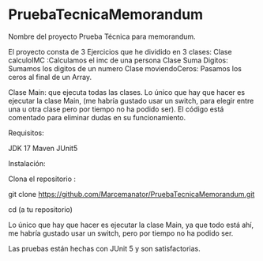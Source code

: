 # PruebaTecnicaMemorandum

Nombre del proyecto 
Prueba Técnica para memorandum.

El proyecto consta de 3 Ejercicios que he dividido en 3 clases:
Clase calculoIMC :Calculamos el imc de una persona 
Clase Suma Digitos: Sumamos los digitos de un numero
Clase moviendoCeros: Pasamos los ceros al final de un Array.

Clase Main: que ejecuta todas las clases.
Lo único que hay que hacer es ejecutar la clase Main, 
(me habría gustado usar un switch, para elegir entre una u otra clase pero por tiempo no ha podido ser).
El código está comentado para eliminar dudas en su funcionamiento.


Requisitos:

JDK 17
Maven
JUnit5

Instalación:

Clona el repositorio :

git clone https://github.com/Marcemanator/PruebaTecnicaMemorandum.git

cd (a tu repositorio)

Lo único que hay que hacer es ejecutar la clase Main, ya que todo está ahí, me habría gustado usar un switch, pero por tiempo no ha podido ser.

Las pruebas están hechas con JUnit 5 y son satisfactorias.



